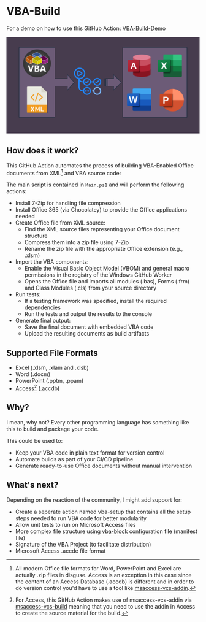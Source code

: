 # VBA-Build

For a demo on how to use this GitHub Action: [VBA-Build-Demo](https://github.com/DecimalTurn/VBA-Build-Demo)

![Banner](https://github.com/DecimalTurn/VBA-Build/blob/main/images/Banner.png?raw=true)

## How does it work?

This GitHub Action automates the process of building VBA-Enabled Office documents from XML[^1] and VBA source code:

The main script is contained in `Main.ps1` and will perform the following actions:

- Install 7-Zip for handling file compression
- Install Office 365 (via Chocolatey) to provide the Office applications needed
- Create Office file from XML source:
    - Find the XML source files representing your Office document structure
    - Compress them into a zip file using 7-Zip
    - Rename the zip file with the appropriate Office extension (e.g., .xlsm)
- Import the VBA components:
    - Enable the Visual Basic Object Model (VBOM) and general macro permissions in the registry of the Windows GitHub Worker
    - Opens the Office file and imports all modules (.bas), Forms (.frm) and Class Modules (.cls) from your source directory
- Run tests:
    - If a testing framework was specified, install the required dependencies
    - Run the tests and output the results to the console
- Generate final output:
    - Save the final document with embedded VBA code
    - Upload the resulting documents as build artifacts

## Supported File Formats

* Excel (.xlsm, .xlam and .xlsb)
* Word (.docm)
* PowerPoint (.pptm, .ppam)
* Access[^2] (.accdb)

## Why? 

I mean, why not? Every other programming language has something like this to build and package your code.

This could be used to:

- Keep your VBA code in plain text format for version control
- Automate builds as part of your CI/CD pipeline
- Generate ready-to-use Office documents without manual intervention

## What's next?

Depending on the reaction of the community, I might add support for:
- Create a seperate action named vba-setup that contains all the setup steps needed to run VBA code for better modularity
- Allow unit tests to run on Microsoft Access files
- More complex file structure using [vba-block](https://www.vba-blocks.com/manifest/) configuration file (manifest file)
- Signature of the VBA Project (to facilitate distribution)
- Microsoft Access .accde file format

[^1]: All modern Office file formats for Word, PowerPoint and Excel are actually .zip files in disguse. Access is an exception in this case since the content of an Access Database (.accdb) is different and in order to do version control you'd have to use a tool like [msaccess-vcs-addin](https://github.com/joyfullservice/msaccess-vcs-addin). 
[^2]: For Access, this GitHub Action makes use of msaccess-vcs-addin via [msaccess-vcs-build](https://github.com/AccessCodeLib/msaccess-vcs-build) meaning that you need to use the addin in Access to create the source material for the build.
